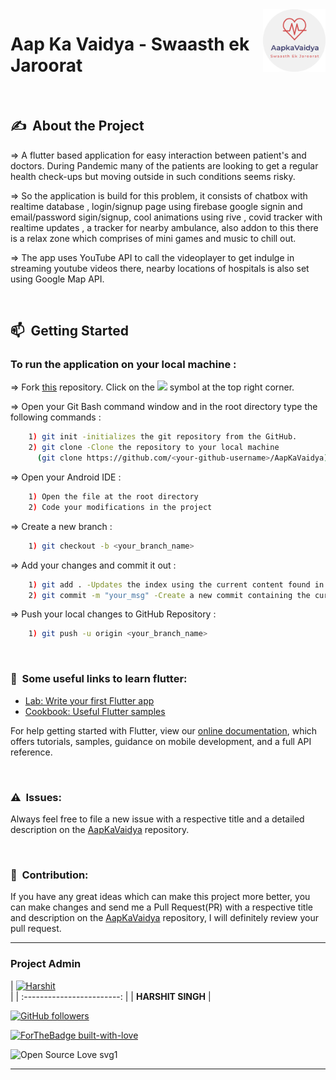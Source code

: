 <img src="images/logo.png" align="right" alt="Image" height="100" width="100" />


# Aap Ka Vaidya - Swaasth ek Jaroorat

<br>

## ✍&nbsp;  About the Project

=> A flutter based application for easy interaction between patient's and doctors. During Pandemic many of the patients are looking to get a regular health check-ups but moving outside in such conditions seems risky.


=> So the application is build for this problem, it consists of chatbox with realtime database , login/signup page using firebase google signin and email/password sigin/signup, cool animations using rive , covid tracker with realtime updates , a tracker for nearby ambulance, also addon to this there is a relax zone which comprises of mini games and music to chill out.


=> The app uses YouTube API to call the videoplayer to get indulge in streaming youtube videos there, nearby locations of hospitals is also set using Google Map API.

<br>

## 📫&nbsp; Getting Started

### To run the application on your local machine :

=> Fork [this](https://github.com/StudentCode-in/AapKaVaidya) repository.
Click on the <a href="https://github.com/StudentCode-in/AapKaVaidya/"><img src="https://img.icons8.com/ios/24/000000/code-fork.png"></a> symbol at the top right corner.  

=> Open your Git Bash command window and in the root directory type the following commands :
```bash
    1) git init -initializes the git repository from the GitHub. 
    2) git clone -Clone the repository to your local machine
      (git clone https://github.com/<your-github-username>/AapKaVaidya)
```    
=> Open your Android IDE :
```bash
    1) Open the file at the root directory
    2) Code your modifications in the project
```
=> Create a new branch :
```bash
    1) git checkout -b <your_branch_name>
```
=> Add your changes and commit it out :
```bash
    1) git add . -Updates the index using the current content found in the working tree
    2) git commit -m "your_msg" -Create a new commit containing the current contents of the index with a message
```
=> Push your local changes to GitHub Repository :
```bash
    1) git push -u origin <your_branch_name>
```
<br>

### 🤖&nbsp; Some useful links to learn flutter:

- [Lab: Write your first Flutter app](https://flutter.dev/docs/get-started/codelab)
- [Cookbook: Useful Flutter samples](https://flutter.dev/docs/cookbook)

For help getting started with Flutter, view our
[online documentation](https://flutter.dev/docs), which offers tutorials,
samples, guidance on mobile development, and a full API reference.

<br>

### ⚠️&nbsp; Issues:

Always feel free to file a new issue with a respective title and a detailed description on the [AapKaVaidya](https://github.com/StudentCode-in/AapKaVaidya) repository.

<br>

### 🤝&nbsp; Contribution:
If you have any great ideas which can make this project more better, you can make changes and send me a Pull Request(PR) with a respective title and description on the [AapKaVaidya](https://github.com/StudentCode-in/AapKaVaidya) repository, I will definitely review your pull request.


---

### Project Admin

| <td align="center"><a href="https://github.com/Harshit564"><img src="https://avatars1.githubusercontent.com/u/47476857?s=400&u=8b1d57f71964ea8821662524e171a16e4fcc5c79&v=4" width="100px;" alt="Harshit"/><br /></a></td>
 |
| :------------------------: |
| **HARSHIT SINGH**  |

[![GitHub followers](https://img.shields.io/github/followers/Harshit564?label=Follow&style=social)](https://github.com/Harshit564/)

[![ForTheBadge built-with-love](https://forthebadge.com/images/badges/built-with-love.svg)](https://GitHub.com/Harshit564/)

![Open Source Love svg1](https://badges.frapsoft.com/os/v1/open-source.svg?v=103)

---
